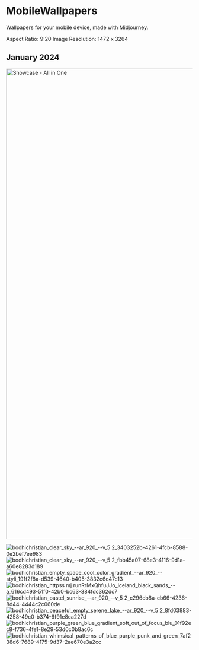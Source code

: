 # MobileWallpapers
Wallpapers for your mobile device, made with Midjourney.

Aspect Ratio: 9:20
Image Resolution: 1472 x 3264

## January 2024
<img width="1269" alt="Showcase - All in One" src="https://github.com/bodhichristian/MobileWallpapers/assets/110639779/5caf0b85-25c8-44e2-927a-a18d93c013e5">

![bodhichristian_clear_sky_--ar_920_--v_5 2_3403252b-4261-4fcb-8588-0e2bef7ee983](https://github.com/bodhichristian/MobileWallpapers/assets/110639779/66948dad-c8ef-4b38-a787-62d2f0bd27f7) ![bodhichristian_clear_sky_--ar_920_--v_5 2_fbb45a07-68e3-4116-9d1a-a60e8283d189](https://github.com/bodhichristian/MobileWallpapers/assets/110639779/ed0c0389-aa4e-4a43-ae2c-3c3530c219a2)
![bodhichristian_empty_space_cool_color_gradient_--ar_920_--styli_191f2f8a-d539-4640-b405-3832c6c47c13](https://github.com/bodhichristian/MobileWallpapers/assets/110639779/56b13028-0610-41c7-a7a2-7c6817b6638e)
![bodhichristian_httpss mj runRrMxQhfuJJo_iceland_black_sands_--a_616cd493-51f0-42b0-bc63-384fdc362dc7](https://github.com/bodhichristian/MobileWallpapers/assets/110639779/70c74fe6-8034-44da-b714-185e21d7e6d5)
![bodhichristian_pastel_sunrise_--ar_920_--v_5 2_c296cb8a-cb66-4236-8d44-4444c2c060de](https://github.com/bodhichristian/MobileWallpapers/assets/110639779/55ff3af1-b7cb-4bab-9b99-184b9c628cd2)
![bodhichristian_peaceful_empty_serene_lake_--ar_920_--v_5 2_8fd03883-4258-49c0-b374-6f91e8ca227d](https://github.com/bodhichristian/MobileWallpapers/assets/110639779/64a72e95-81c1-4bd2-b17d-b813d9d9b19b)
![bodhichristian_purple_green_blue_gradient_soft_out_of_focus_blu_01f92ec8-f736-4fe1-8e29-53d0c0b8ac6c](https://github.com/bodhichristian/MobileWallpapers/assets/110639779/29d76146-c0e7-4212-824f-d12a066d75ff)
![bodhichristian_whimsical_patterns_of_blue_purple_punk_and_green_7af238d6-7689-4175-9d37-2ae670e3a2cc](https://github.com/bodhichristian/MobileWallpapers/assets/110639779/9ab2a230-cfa5-4046-bf0a-b3d5976f159c)
